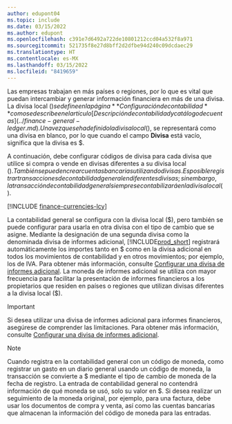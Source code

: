```yaml
---
author: edupont04
ms.topic: include
ms.date: 03/15/2022
ms.author: edupont
ms.openlocfilehash: c391e7d6492a722de10801212ccd04a532f8a971
ms.sourcegitcommit: 521735f8e27d8bff2d2dfbe94d240c09dcdaec29
ms.translationtype: HT
ms.contentlocale: es-MX
ms.lasthandoff: 03/15/2022
ms.locfileid: "8419659"
---
```

Las empresas trabajan en más países o regiones, por lo que es vital que puedan intercambiar y generar información financiera en más de una divisa. La divisa local ($) se define en la página **Configuración de contabilidad** como se describe en el artículo [Descripción de contabilidad y catálogo de cuentas](../finance-general-ledger.md). Una vez que se ha definido la divisa local ($), se representará como una divisa en blanco, por lo que cuando el campo **Divisa** está vacío, significa que la divisa es $.  

A continuación, debe configurar códigos de divisa para cada divisa que utilice si compra o vende en divisas diferentes a su divisa local ($). También se pueden crear cuentas bancarias utilizando divisas. Es posible registrar transacciones de contabilidad general en diferentes divisas; sin embargo, la transacción de contabilidad general siempre se contabilizará en la divisa local ($).

[!INCLUDE [finance-currencies-lcy](finance-currencies-lcy-note.md)]

La contabilidad general se configura con la divisa local ($), pero también se puede configurar para usarla en otra divisa con el tipo de cambio que se asigne. Mediante la designación de una segunda divisa como la denominada divisa de informes adicional, [!INCLUDE[prod_short](prod_short.md)] registrará automáticamente los importes tanto en $ como en la divisa adicional en todos los movimientos de contabilidad y en otros movimientos; por ejemplo, los de IVA. Para obtener más información, consulte [Configurar una divisa de informes adicional](../finance-how-setup-additional-currencies.md). La moneda de informes adicional se utiliza con mayor frecuencia para facilitar la presentación de informes financieros a los propietarios que residen en países o regiones que utilizan divisas diferentes a la divisa local ($).  

> [!IMPORTANT]
> Si desea utilizar una divisa de informes adicional para informes financieros, asegúrese de comprender las limitaciones. Para obtener más información, consulte [Configurar una divisa de informes adicional](../finance-how-setup-additional-currencies.md).

> [!NOTE]  
> Cuando registra en la contabilidad general con un código de moneda, como registrar un gasto en un diario general usando un código de moneda, la transacción se convierte a $ mediante el tipo de cambio de moneda de la fecha de registro. La entrada de contabilidad general no contendrá información de qué moneda se usó, solo su valor en $. Si desea realizar un seguimiento de la moneda original, por ejemplo, para una factura, debe usar los documentos de compra y venta, así como las cuentas bancarias que almacenan la información del código de moneda para las entradas.
